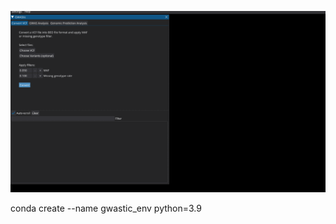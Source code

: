 

![](https://github.com/snowformatics/gwastic_desktop/blob/master/gwastic/images/screenshots.gif)

conda create --name gwastic_env python=3.9

